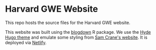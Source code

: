 # Harvard GWE Website

This repo hosts the source files for the Harvard GWE website. 

This website was built using the [blogdown](https://github.com/rstudio/blogdown) R package. We use the [Hyde Hugo theme](https://themes.gohugo.io/hyde/) and emulate some styling from [Sam Crane's website](https://github.com/samuelcrane/samuelcrane.com). It is deployed via [Netlify](https://www.netlify.com/).